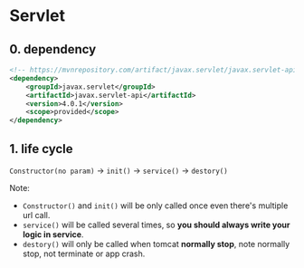 # Servlet

## 0. dependency

```xml
<!-- https://mvnrepository.com/artifact/javax.servlet/javax.servlet-api -->
<dependency>
    <groupId>javax.servlet</groupId>
    <artifactId>javax.servlet-api</artifactId>
    <version>4.0.1</version>
    <scope>provided</scope>
</dependency>
```

## 1. life cycle

`Constructor(no param)` -> `init()` -> `service()` -> `destory()`

Note:

-   `Constructor()` and `init()` will be only called once even there's multiple url call.
-   `service()` will be called several times, so **you should always write your logic in service**.
-   `destory()` will only be called when tomcat **normally stop**, note normally stop, not terminate or app crash.

